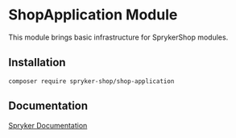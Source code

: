 # ShopApplication Module

This module brings basic infrastructure for SprykerShop modules.


## Installation

```
composer require spryker-shop/shop-application
```

## Documentation

[Spryker Documentation](https://academy.spryker.com)

